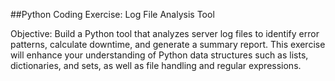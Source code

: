 ##Python Coding Exercise: Log File Analysis Tool

Objective: Build a Python tool that analyzes server log files to identify error patterns, calculate downtime, and generate a summary report. This exercise will enhance your understanding of Python 
data structures such as lists, dictionaries, and sets, as well as file handling and regular expressions.
